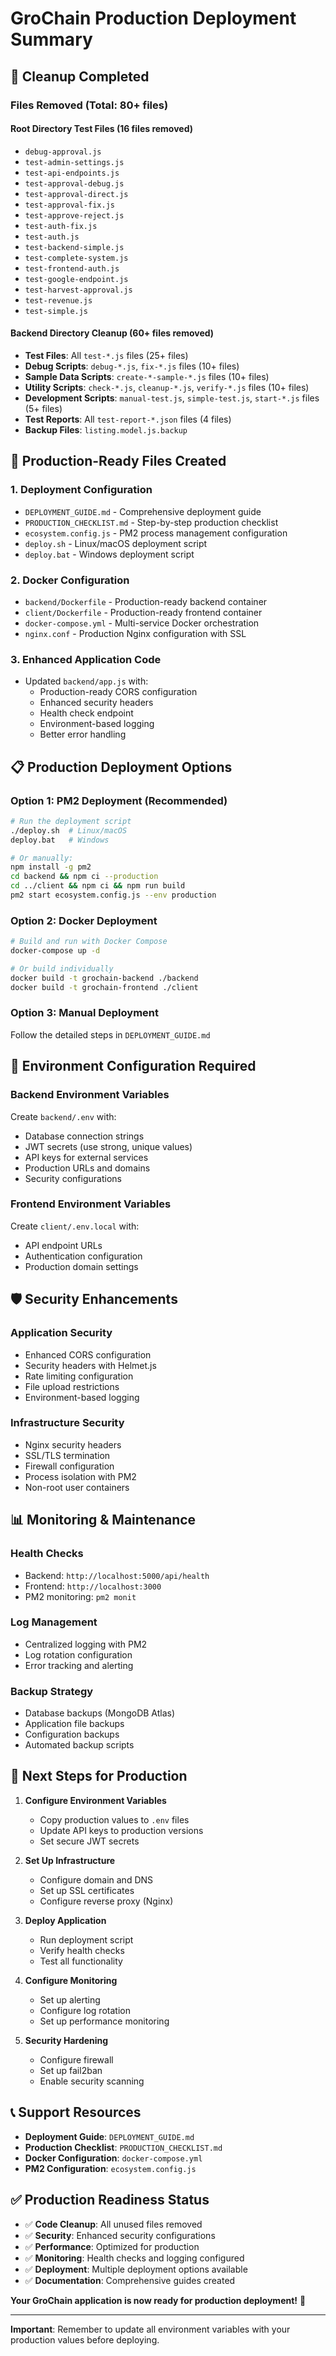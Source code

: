 # GroChain Production Deployment Summary

## 🧹 Cleanup Completed

### Files Removed (Total: 80+ files)

#### Root Directory Test Files (16 files removed)
- `debug-approval.js`
- `test-admin-settings.js`
- `test-api-endpoints.js`
- `test-approval-debug.js`
- `test-approval-direct.js`
- `test-approval-fix.js`
- `test-approve-reject.js`
- `test-auth-fix.js`
- `test-auth.js`
- `test-backend-simple.js`
- `test-complete-system.js`
- `test-frontend-auth.js`
- `test-google-endpoint.js`
- `test-harvest-approval.js`
- `test-revenue.js`
- `test-simple.js`

#### Backend Directory Cleanup (60+ files removed)
- **Test Files**: All `test-*.js` files (25+ files)
- **Debug Scripts**: `debug-*.js`, `fix-*.js` files (10+ files)
- **Sample Data Scripts**: `create-*-sample-*.js` files (10+ files)
- **Utility Scripts**: `check-*.js`, `cleanup-*.js`, `verify-*.js` files (10+ files)
- **Development Scripts**: `manual-test.js`, `simple-test.js`, `start-*.js` files (5+ files)
- **Test Reports**: All `test-report-*.json` files (4 files)
- **Backup Files**: `listing.model.js.backup`

## 🚀 Production-Ready Files Created

### 1. Deployment Configuration
- `DEPLOYMENT_GUIDE.md` - Comprehensive deployment guide
- `PRODUCTION_CHECKLIST.md` - Step-by-step production checklist
- `ecosystem.config.js` - PM2 process management configuration
- `deploy.sh` - Linux/macOS deployment script
- `deploy.bat` - Windows deployment script

### 2. Docker Configuration
- `backend/Dockerfile` - Production-ready backend container
- `client/Dockerfile` - Production-ready frontend container
- `docker-compose.yml` - Multi-service Docker orchestration
- `nginx.conf` - Production Nginx configuration with SSL

### 3. Enhanced Application Code
- Updated `backend/app.js` with:
  - Production-ready CORS configuration
  - Enhanced security headers
  - Health check endpoint
  - Environment-based logging
  - Better error handling

## 📋 Production Deployment Options

### Option 1: PM2 Deployment (Recommended)
```bash
# Run the deployment script
./deploy.sh  # Linux/macOS
deploy.bat   # Windows

# Or manually:
npm install -g pm2
cd backend && npm ci --production
cd ../client && npm ci && npm run build
pm2 start ecosystem.config.js --env production
```

### Option 2: Docker Deployment
```bash
# Build and run with Docker Compose
docker-compose up -d

# Or build individually
docker build -t grochain-backend ./backend
docker build -t grochain-frontend ./client
```

### Option 3: Manual Deployment
Follow the detailed steps in `DEPLOYMENT_GUIDE.md`

## 🔧 Environment Configuration Required

### Backend Environment Variables
Create `backend/.env` with:
- Database connection strings
- JWT secrets (use strong, unique values)
- API keys for external services
- Production URLs and domains
- Security configurations

### Frontend Environment Variables
Create `client/.env.local` with:
- API endpoint URLs
- Authentication configuration
- Production domain settings

## 🛡️ Security Enhancements

### Application Security
- Enhanced CORS configuration
- Security headers with Helmet.js
- Rate limiting configuration
- File upload restrictions
- Environment-based logging

### Infrastructure Security
- Nginx security headers
- SSL/TLS termination
- Firewall configuration
- Process isolation with PM2
- Non-root user containers

## 📊 Monitoring & Maintenance

### Health Checks
- Backend: `http://localhost:5000/api/health`
- Frontend: `http://localhost:3000`
- PM2 monitoring: `pm2 monit`

### Log Management
- Centralized logging with PM2
- Log rotation configuration
- Error tracking and alerting

### Backup Strategy
- Database backups (MongoDB Atlas)
- Application file backups
- Configuration backups
- Automated backup scripts

## 🎯 Next Steps for Production

1. **Configure Environment Variables**
   - Copy production values to `.env` files
   - Update API keys to production versions
   - Set secure JWT secrets

2. **Set Up Infrastructure**
   - Configure domain and DNS
   - Set up SSL certificates
   - Configure reverse proxy (Nginx)

3. **Deploy Application**
   - Run deployment script
   - Verify health checks
   - Test all functionality

4. **Configure Monitoring**
   - Set up alerting
   - Configure log rotation
   - Set up performance monitoring

5. **Security Hardening**
   - Configure firewall
   - Set up fail2ban
   - Enable security scanning

## 📞 Support Resources

- **Deployment Guide**: `DEPLOYMENT_GUIDE.md`
- **Production Checklist**: `PRODUCTION_CHECKLIST.md`
- **Docker Configuration**: `docker-compose.yml`
- **PM2 Configuration**: `ecosystem.config.js`

## ✅ Production Readiness Status

- ✅ **Code Cleanup**: All unused files removed
- ✅ **Security**: Enhanced security configurations
- ✅ **Performance**: Optimized for production
- ✅ **Monitoring**: Health checks and logging configured
- ✅ **Deployment**: Multiple deployment options available
- ✅ **Documentation**: Comprehensive guides created

**Your GroChain application is now ready for production deployment!** 🎉

---

**Important**: Remember to update all environment variables with your production values before deploying.

